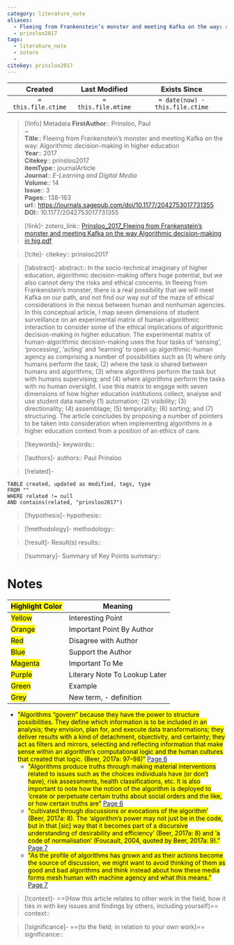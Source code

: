 ```yaml
---
category: literature_note
aliases: 
  - Fleeing from Frankenstein’s monster and meeting Kafka on the way: Algorithmic decision-making in higher education
  - prinsloo2017
tags:
  - literature_note
  - zotero
  - 
citekey: prinsloo2017
---
```


|       Created       |    Last Modified    |          Exists Since           |
| :-----------------: | :-----------------: | :-----------------------------: |
| `= this.file.ctime` | `= this.file.mtime` | `= date(now) - this.file.ctime` |
>[!info] Metadata
> **FirstAuthor**:: Prinsloo, Paul  
~    
> **Title**:: Fleeing from Frankenstein’s monster and meeting Kafka on the way: Algorithmic decision-making in higher education  
> **Year**:: 2017   
> **Citekey**:: prinsloo2017  
> **itemType**:: journalArticle  
> **Journal**:: *E-Learning and Digital Media*  
> **Volume**:: 14  
> **Issue**:: 3   
> **Pages**:: 138-163  
> **url**:: https://journals.sagepub.com/doi/10.1177/2042753017731355
> **DOI**:: 10.1177/2042753017731355    

> [!link]-
> zotero_link:: [Prinsloo_2017_Fleeing from Frankenstein’s monster and meeting Kafka on the way Algorithmic decision-making in hig.pdf](zotero://select/library/items/4JSA36XT)

> [!cite]-
> citekey:: prinsloo2017

> [!abstract]-
> abstract:: In the socio-technical imaginary of higher education, algorithmic decision-making offers huge potential, but we also cannot deny the risks and ethical concerns. In fleeing from Frankenstein’s monster, there is a real possibility that we will meet Kafka on our path, and not find our way out of the maze of ethical considerations in the nexus between human and nonhuman agencies.
            In this conceptual article, I map seven dimensions of student surveillance on an experimental matrix of human-algorithmic interaction to consider some of the ethical implications of algorithmic decision-making in higher education. The experimental matrix of human-algorithmic decision-making uses the four tasks of ‘sensing’, ‘processing’, ‘acting’ and ‘learning’ to open up algorithmic-human agency as comprising a number of possibilities such as (1) where only humans perform the task; (2) where the task is shared between humans and algorithms; (3) where algorithms perform the task but with humans supervising; and (4) where algorithms perform the tasks with no human oversight.
            I use this matrix to engage with seven dimensions of how higher education institutions collect, analyse and use student data namely (1) automation; (2) visibility; (3) directionality; (4) assemblage; (5) temporality; (6) sorting; and (7) structuring. The article concludes by proposing a number of pointers to be taken into consideration when implementing algorithms in a higher education context from a position of an ethics of care.

> [!keywords]-
> keywords:: 

> [!authors]-
> authors:: Paul Prinsloo

> [!related]-


```dataview
TABLE created, updated as modified, tags, type
FROM ""
WHERE related != null
AND contains(related, "prinsloo2017")
```

> [!hypothesis]-
> hypothesis:: 

> [!methodology]- 
> methodology:: 

> [!result]- Result(s) 
> results::

> [!summary]- Summary of Key Points
> summary:: 

# Notes

| <mark class="hltr-grey">Highlight Color</mark> | Meaning                       |
| ---------------------------------------------- | ----------------------------- |
| <mark class="hltr-yellow">Yellow</mark>        | Interesting Point             |
| <mark class="hltr-orange">Orange</mark>        | Important Point By Author     |
| <mark class="hltr-red">Red</mark>              | Disagree with Author          |
| <mark class="hltr-blue">Blue</mark>            | Support the Author            |
| <mark class="hltr-magenta">Magenta</mark>      | Important To Me               |
| <mark class="hltr-purple">Purple</mark>        | Literary Note To Lookup Later |
| <mark class="hltr-green">Green</mark>          | Example                       |
| <mark class="hltr-grey">Grey</mark>            | New term, - definition        |

- <mark class="hltr-orange">"Algorithms “govern” because they have the power to structure possibilities. They define which information is to be included in an analysis; they envision, plan for, and execute data transformations; they deliver results with a kind of detachment, objectivity, and certainty; they act as filters and mirrors, selecting and reflecting information that make sense within an algorithm’s computational logic and the human cultures that created that logic. (Beer, 2017a: 97–98)”</mark> [Page 6](zotero://open-pdf/library/items/4JSA36XT?page=6&annotation=3CDEYZ24) 
	- <mark class="hltr-orange">"Algorithms produce truths through making material interventions related to issues such as the choices individuals have (or don’t have), risk assessments, health classifications, etc. It is also important to note how the notion of the algorithm is deployed to ‘create or perpetuate certain truths about social orders and the like, or how certain truths are”</mark> [Page 6](zotero://open-pdf/library/items/4JSA36XT?page=6&annotation=647TGVCH) 
	- <mark class="hltr-orange">"cultivated through discussions or evocations of the algorithm’ (Beer, 2017a: 8). The ‘algorithm’s power may not just be in the code, but in that [sic] way that it becomes part of a discursive understanding of desirability and efficiency’ (Beer, 2017a: 8) and ‘a code of normalisation’ (Foucault, 2004, quoted by Beer, 2017a: 9).”</mark> [Page 7](zotero://open-pdf/library/items/4JSA36XT?page=7&annotation=2MEPF5UA) 
	- <mark class="hltr-orange">"As the profile of algorithms has grown and as their actions become the source of discussion, we might want to avoid thinking of them as good and bad algorithms and think instead about how these media forms mesh human with machine agency and what this means.”</mark> [Page 7](zotero://open-pdf/library/items/4JSA36XT?page=7&annotation=F9U5QMU8) 
	


> [!context]-
> ==(How this article relates to other work in the field; how it ties in with key issues and findings by others, including yourself)==
> context:: 

> [!significance]-
> ==(to the field; in relation to your own work)==
> significance:: 